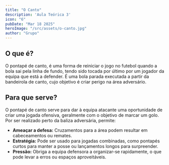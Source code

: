 ```yaml
---
title: "O Canto"
description: 'Aula Teórica 3'
icon: "6"
pubDate: "Mar 18 2025"
heroImage: "/src/assets/o-canto.jpg"
author: "Grupo"
---
```


## O que é? 

O pontapé de canto, é uma forma de reiniciar o jogo no futebol quando a bola sai pela linha de fundo, tendo sido tocada por último por um jogador da equipa que está a defender. É uma bola parada executada a partir da bandeirola de canto, cujo objetivo é criar perigo na área adversário. 

## Para que serve? 

O pontapé de canto serve para dar à equipa atacante uma oportunidade de criar uma jogada ofensiva, geralmente com o objetivo de marcar um golo. Por ser realizado perto da baliza adversária, permite: 

- __Ameaçar a defesa:__ Cruzamentos para a área podem resultar em cabeceamentos ou remates. 
- __Estratégia:__ Pode ser usado para jogadas combinadas, como pontapés curtos para manter a posse ou lançamentos longos para surpreender. 
- __Pressão:__ Obriga a equipa defensora a organizar-se rapidamente, o que pode levar a erros ou espaços aproveitáveis. 